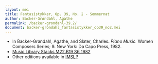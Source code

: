 ```yaml
---
layout: mei
title: Fantasistykker, Op. 39, No. 2 - Sommernat
author: Backer-Grøndahl, Agathe
permalink: /backer-grondahl-39.2/
document: backer-grondahl_fantasistykker_op39_no2.mei 
---
```


- In Backer-Grøndahl, Agathe, and Slater, Charles. *Piano Music.* Women Composers Series; 9. New York: Da Capo Press, 1982.
- <a href="https://tufts-primo.hosted.exlibrisgroup.com/permalink/f/14dinuo/01TUN_ALMA2185674780003851" target="_blank">Music Library Stacks M22.B19 S6 1982</a>
- Other editions available in <a href="https://imslp.org/wiki/10_Fantasistykker%2C_Op.39_(Backer-Gr%C3%B8ndahl%2C_Agathe)" target="_blank">IMSLP</a>
